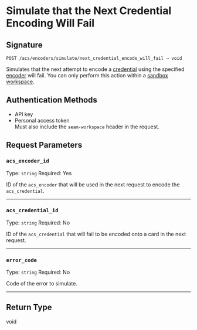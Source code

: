# Simulate that the Next Credential Encoding Will Fail

## Signature
```
POST /acs/encoders/simulate/next_credential_encode_will_fail ⇒ void
```

Simulates that the next attempt to encode a [credential](../../../../capability-guides/access-systems/managing-credentials.md) using the specified [encoder](../../../../capability-guides/access-systems/working-with-card-encoders-and-scanners/README.md) will fail. You can only perform this action within a [sandbox workspace](../../../../core-concepts/workspaces/README.md#sandbox-workspaces).

## Authentication Methods

- API key
- Personal access token
  <br>Must also include the `seam-workspace` header in the request.

## Request Parameters

### `acs_encoder_id`

Type: `string`
Required: Yes

ID of the `acs_encoder` that will be used in the next request to encode the `acs_credential`.

***

### `acs_credential_id`

Type: `string`
Required: No

ID of the `acs_credential` that will fail to be encoded onto a card in the next request.

***

### `error_code`

Type: `string`
Required: No

Code of the error to simulate.

***

## Return Type

void
